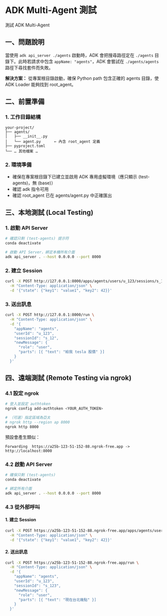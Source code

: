 # ADK Multi-Agent 測試

測試 ADK Multi-Agent 

## 一、問題說明

當使用 `adk api_server ./agents` 啟動時，ADK 會把搜尋路徑定在 `./agents` 目錄下。此時若請求中包含 `appName: "agents"`，ADK 會嘗試在 `./agents/agents` 路徑下尋找套件而失敗。

**解決方案：** 從專案根目錄啟動，確保 Python path 包含正確的 agents 目錄，使 ADK Loader 能夠找到 root_agent。

## 二、前置準備

### 1. 工作目錄結構

```
your-project/
├── agents/
│   ├── __init__.py
│   └── agent.py      ← 內含 root_agent 定義
├── pyproject.toml
└── … 其他檔案 …
```

### 2. 環境準備

* 確保在專案根目錄下已建立並啟用 ADK 專用虛擬環境（應只顯示 (test-agents)，無 (base)）
* 確認 adk 指令可用
* 確認 root_agent 已在 agents/agent.py 中正確匯出

## 三、本地測試 (Local Testing)

### 1. 啟動 API Server

```bash
# 確認只剩 (test-agents) 提示符
conda deactivate   

# 啟動 API Server，綁定本機所有介面
adk api_server . --host 0.0.0.0 --port 8000
```

### 2. 建立 Session

```bash
curl -X POST http://127.0.0.1:8000/apps/agents/users/u_123/sessions/s_12 \
  -H "Content-Type: application/json" \
  -d '{"state": {"key1": "value1", "key2": 42}}'
```

### 3. 送出訊息

```bash
curl -X POST http://127.0.0.1:8000/run \
  -H "Content-Type: application/json" \
  -d '{
    "appName": "agents",
    "userId": "u_123",
    "sessionId": "s_12",
    "newMessage": {
      "role": "user",
      "parts": [{ "text": "給我 tesla 股價" }]
    }
  }'
```

## 四、遠端測試 (Remote Testing via ngrok)

### 4.1 設定 ngrok

```bash
# 登入並設定 authtoken
ngrok config add-authtoken <YOUR_AUTH_TOKEN>

# （可選）指定區域為亞太
# ngrok http --region ap 8000
ngrok http 8000
```

預設會產生類似：
```
Forwarding  https://a25b-123-51-152-88.ngrok-free.app -> http://localhost:8000
```

### 4.2 啟動 API Server

```bash
# 確保只剩 (test-agents)
conda deactivate

# 綁定所有介面
adk api_server . --host 0.0.0.0 --port 8000
```

### 4.3 從外部呼叫

#### 1. 建立 Session

```bash
curl -X POST https://a25b-123-51-152-88.ngrok-free.app/apps/agents/users/u_123/sessions/s_123 \
  -H "Content-Type: application/json" \
  -d '{"state": {"key1": "value1", "key2": 42}}'
```

#### 2. 送出訊息

```bash
curl -X POST https://a25b-123-51-152-88.ngrok-free.app/run \
  -H "Content-Type: application/json" \
  -d '{
    "appName": "agents",
    "userId": "u_123",
    "sessionId": "s_123",
    "newMessage": {
      "role": "user",
      "parts": [{ "text": "現在台北幾點" }]
    }
  }'
```
